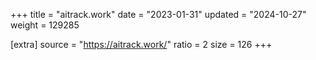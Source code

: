 +++
title = "aitrack.work"
date = "2023-01-31"
updated = "2024-10-27"
weight = 129285

[extra]
source = "https://aitrack.work/"
ratio = 2
size = 126
+++
